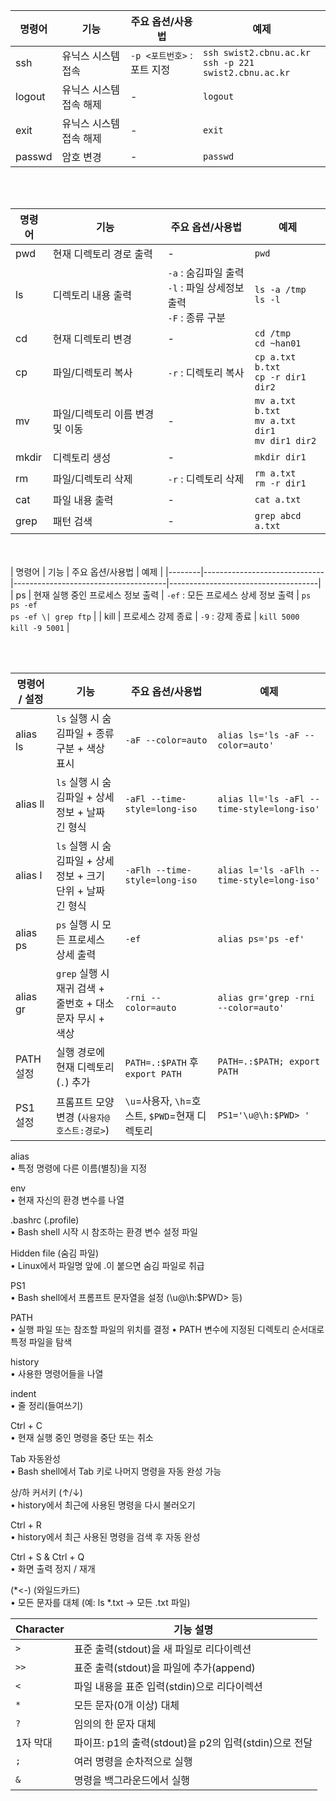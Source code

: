 

<br><br>

| 명령어   | 기능                 | 주요 옵션/사용법          | 예제                             |
|----------|----------------------|---------------------------|----------------------------------|
| ssh      | 유닉스 시스템 접속   | `-p <포트번호>` : 포트 지정 | `ssh swist2.cbnu.ac.kr`<br>`ssh -p 221 swist2.cbnu.ac.kr` |
| logout   | 유닉스 시스템 접속 해제 | -                         | `logout`                        |
| exit     | 유닉스 시스템 접속 해제 | -                         | `exit`                          |
| passwd   | 암호 변경            | -                         | `passwd`                        |

<br><br>


| 명령어  | 기능                           | 주요 옵션/사용법                          | 예제                                         |
|---------|--------------------------------|-------------------------------------------|----------------------------------------------|
| pwd     | 현재 디렉토리 경로 출력         | -                                         | `pwd`                                        |
| ls      | 디렉토리 내용 출력             | `-a` : 숨김파일 출력<br>`-l` : 파일 상세정보 출력<br>`-F` : 종류 구분 | `ls -a /tmp`<br>`ls -l`                      |
| cd      | 현재 디렉토리 변경             | -                                         | `cd /tmp`<br>`cd ~han01`                     |
| cp      | 파일/디렉토리 복사             | `-r` : 디렉토리 복사                      | `cp a.txt b.txt`<br>`cp -r dir1 dir2`        |
| mv      | 파일/디렉토리 이름 변경 및 이동 | -                                         | `mv a.txt b.txt`<br>`mv a.txt dir1`<br>`mv dir1 dir2` |
| mkdir   | 디렉토리 생성                  | -                                         | `mkdir dir1`                                 |
| rm      | 파일/디렉토리 삭제             | `-r` : 디렉토리 삭제                      | `rm a.txt`<br>`rm -r dir1`                   |
| cat     | 파일 내용 출력                 | -                                         | `cat a.txt`                                  |
| grep    | 패턴 검색                      | -                                         | `grep abcd a.txt`                            |

<br><br>
| 명령어 | 기능                         | 주요 옵션/사용법                     | 예제                                |
|--------|------------------------------|--------------------------------------|-------------------------------------|
| ps     | 현재 실행 중인 프로세스 정보 출력 | `-ef` : 모든 프로세스 상세 정보 출력 | `ps`<br>`ps -ef`<br>`ps -ef \| grep ftp` |
| kill   | 프로세스 강제 종료            | `-9` : 강제 종료                     | `kill 5000`<br>`kill -9 5001`       |

<br><br>

| 명령어 / 설정 | 기능                              | 주요 옵션/사용법                                        | 예제                                       |
|---------------|-----------------------------------|---------------------------------------------------------|--------------------------------------------|
| alias ls      | `ls` 실행 시 숨김파일 + 종류 구분 + 색상 표시 | `-aF --color=auto`                                     | `alias ls='ls -aF --color=auto'`           |
| alias ll      | `ls` 실행 시 숨김파일 + 상세정보 + 날짜 긴 형식 | `-aFl --time-style=long-iso`                           | `alias ll='ls -aFl --time-style=long-iso'` |
| alias l       | `ls` 실행 시 숨김파일 + 상세정보 + 크기 단위 + 날짜 긴 형식 | `-aFlh --time-style=long-iso`                         | `alias l='ls -aFlh --time-style=long-iso'` |
| alias ps      | `ps` 실행 시 모든 프로세스 상세 출력 | `-ef`                                                   | `alias ps='ps -ef'`                         |
| alias gr      | `grep` 실행 시 재귀 검색 + 줄번호 + 대소문자 무시 + 색상 | `-rni --color=auto`                                    | `alias gr='grep -rni --color=auto'`        |
| PATH 설정     | 실행 경로에 현재 디렉토리(`.`) 추가 | `PATH=.:$PATH` 후 `export PATH`                        | `PATH=.:$PATH; export PATH`                |
| PS1 설정      | 프롬프트 모양 변경 (`사용자@호스트:경로>`) | `\u`=사용자, `\h`=호스트, `$PWD`=현재 디렉토리         | `PS1='\u@\h:$PWD> '`                        |



alias<br>
• 특정 명령에 다른 이름(별칭)을 지정

env<br>
• 현재 자신의 환경 변수를 나열

.bashrc (.profile)<br>
• Bash shell 시작 시 참조하는 환경 변수 설정 파일

Hidden file (숨김 파일)<br>
• Linux에서 파일명 앞에 .이 붙으면 숨김 파일로 취급

PS1<br>
• Bash shell에서 프롬프트 문자열을 설정 (\u@\h:$PWD> 등)

PATH<br>
• 실행 파일 또는 참조할 파일의 위치를 결정
• PATH 변수에 지정된 디렉토리 순서대로 특정 파일을 탐색

history<br>
• 사용한 명령어들을 나열

indent<br>
• 줄 정리(들여쓰기)

Ctrl + C<br>
• 현재 실행 중인 명령을 중단 또는 취소

Tab 자동완성<br>
• Bash shell에서 Tab 키로 나머지 명령을 자동 완성 가능

상/하 커서키 (↑/↓)<br>
• history에서 최근에 사용된 명령을 다시 불러오기

Ctrl + R<br>
• history에서 최근 사용된 명령을 검색 후 자동 완성

Ctrl + S & Ctrl + Q<br>
• 화면 출력 정지 / 재개

(*<-) (와일드카드)<br>
• 모든 문자를 대체 (예: ls *.txt → 모든 .txt 파일)


| Character | 기능 설명                                     |
|-----------|----------------------------------------------|
| `>`       | 표준 출력(stdout)을 새 파일로 리다이렉션          |
| `>>`      | 표준 출력(stdout)을 파일에 추가(append)           |
| `<`       | 파일 내용을 표준 입력(stdin)으로 리다이렉션       |
| `*`       | 모든 문자(0개 이상) 대체                        |
| `?`       | 임의의 한 문자 대체                             |
| 1자 막대       | 파이프: p1의 출력(stdout)을 p2의 입력(stdin)으로 전달 |
| `;`       | 여러 명령을 순차적으로 실행                      |
| `&`       | 명령을 백그라운드에서 실행                       |





